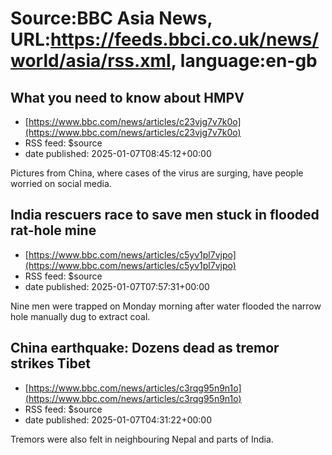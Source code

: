 # Source:BBC Asia News, URL:https://feeds.bbci.co.uk/news/world/asia/rss.xml, language:en-gb

## What you need to know about HMPV
 - [https://www.bbc.com/news/articles/c23vjg7v7k0o](https://www.bbc.com/news/articles/c23vjg7v7k0o)
 - RSS feed: $source
 - date published: 2025-01-07T08:45:12+00:00

Pictures from China, where cases of the virus are surging, have people worried on social media.

## India rescuers race to save men stuck in flooded rat-hole mine
 - [https://www.bbc.com/news/articles/c5yv1pl7vjpo](https://www.bbc.com/news/articles/c5yv1pl7vjpo)
 - RSS feed: $source
 - date published: 2025-01-07T07:57:31+00:00

Nine men were trapped on Monday morning after water flooded the narrow hole manually dug to extract coal.

## China earthquake: Dozens dead as tremor strikes Tibet
 - [https://www.bbc.com/news/articles/c3rqg95n9n1o](https://www.bbc.com/news/articles/c3rqg95n9n1o)
 - RSS feed: $source
 - date published: 2025-01-07T04:31:22+00:00

Tremors were also felt in neighbouring Nepal and parts of India.

